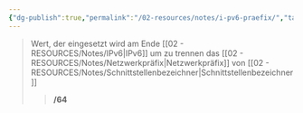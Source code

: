 ```yaml
---
{"dg-publish":true,"permalink":"/02-resources/notes/i-pv6-praefix/","tags":["#informatik/netzwerk/ip/ipv6","#informatik/netzwerk/subnetting"],"noteIcon":"","updated":"2025-09-10T16:35:22.000+02:00"}
---
```


>Wert, der eingesetzt wird am Ende [[02 - RESOURCES/Notes/IPv6\|IPv6]] um zu trennen das [[02 - RESOURCES/Notes/Netzwerkpräfix\|Netzwerkpräfix]] von [[02 - RESOURCES/Notes/Schnittstellenbezeichner\|Schnittstellenbezeichner]]
>> **/64**
